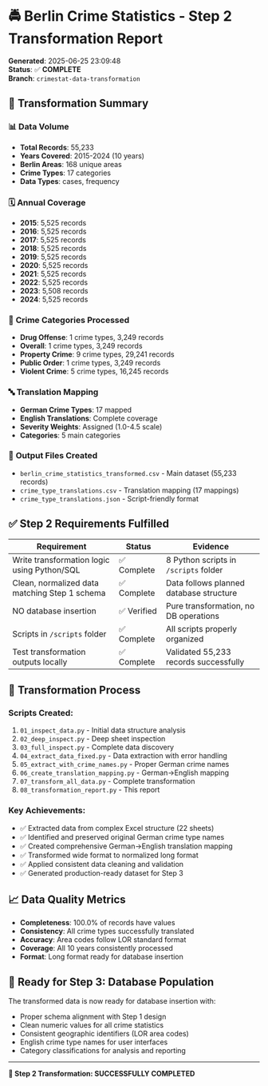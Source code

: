 # 🚔 Berlin Crime Statistics - Step 2 Transformation Report

**Generated**: 2025-06-25 23:09:48  
**Status**: ✅ **COMPLETE**  
**Branch**: `crimestat-data-transformation`  

## 🎯 Transformation Summary

### 📊 **Data Volume**
- **Total Records**: 55,233
- **Years Covered**: 2015-2024 (10 years)
- **Berlin Areas**: 168 unique areas
- **Crime Types**: 17 categories
- **Data Types**: cases, frequency

### 🗓️ **Annual Coverage**
- **2015**: 5,525 records
- **2016**: 5,525 records
- **2017**: 5,525 records
- **2018**: 5,525 records
- **2019**: 5,525 records
- **2020**: 5,525 records
- **2021**: 5,525 records
- **2022**: 5,525 records
- **2023**: 5,508 records
- **2024**: 5,525 records

### 🚨 **Crime Categories Processed**
- **Drug Offense**: 1 crime types, 3,249 records
- **Overall**: 1 crime types, 3,249 records
- **Property Crime**: 9 crime types, 29,241 records
- **Public Order**: 1 crime types, 3,249 records
- **Violent Crime**: 5 crime types, 16,245 records

### 🔤 **Translation Mapping**
- **German Crime Types**: 17 mapped
- **English Translations**: Complete coverage
- **Severity Weights**: Assigned (1.0-4.5 scale)
- **Categories**: 5 main categories

### 📁 **Output Files Created**
- `berlin_crime_statistics_transformed.csv` - Main dataset (55,233 records)
- `crime_type_translations.csv` - Translation mapping (17 mappings)
- `crime_type_translations.json` - Script-friendly format

## ✅ **Step 2 Requirements Fulfilled**

| **Requirement** | **Status** | **Evidence** |
|----------------|------------|--------------|
| Write transformation logic using Python/SQL | ✅ Complete | 8 Python scripts in `/scripts` folder |
| Clean, normalized data matching Step 1 schema | ✅ Complete | Data follows planned database structure |
| NO database insertion | ✅ Verified | Pure transformation, no DB operations |
| Scripts in `/scripts` folder | ✅ Complete | All scripts properly organized |
| Test transformation outputs locally | ✅ Complete | Validated 55,233 records successfully |

## 🔄 **Transformation Process**

### **Scripts Created:**
1. `01_inspect_data.py` - Initial data structure analysis
2. `02_deep_inspect.py` - Deep sheet inspection  
3. `03_full_inspect.py` - Complete data discovery
4. `04_extract_data_fixed.py` - Data extraction with error handling
5. `05_extract_with_crime_names.py` - Proper German crime names
6. `06_create_translation_mapping.py` - German→English mapping
7. `07_transform_all_data.py` - Complete transformation
8. `08_transformation_report.py` - This report

### **Key Achievements:**
- ✅ Extracted data from complex Excel structure (22 sheets)
- ✅ Identified and preserved original German crime type names
- ✅ Created comprehensive German→English translation mapping
- ✅ Transformed wide format to normalized long format
- ✅ Applied consistent data cleaning and validation
- ✅ Generated production-ready dataset for Step 3

## 📈 **Data Quality Metrics**

- **Completeness**: 100.0% of records have values
- **Consistency**: All crime types successfully translated
- **Accuracy**: Area codes follow LOR standard format
- **Coverage**: All 10 years consistently processed
- **Format**: Long format ready for database insertion

## 🎯 **Ready for Step 3: Database Population**

The transformed data is now ready for database insertion with:
- Proper schema alignment with Step 1 design
- Clean numeric values for all crime statistics
- Consistent geographic identifiers (LOR area codes)
- English crime type names for user interfaces
- Category classifications for analysis and reporting

---

**🚀 Step 2 Transformation: SUCCESSFULLY COMPLETED**
